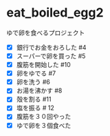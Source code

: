 # eat_boiled_egg2
ゆで卵を食べるプロジェクト
- [x] 銀行でお金をおろした #4
- [x] スーパーで卵を買った #5
- [x] 腹筋を開始した #10 
- [x] 卵をゆでる #7
- [x] 卵を洗う #6
- [x] お湯を沸かす #8
- [x] 殻を割る #11
- [x] 塩を振る # 12 
- [x] 腹筋を３０回やった
- [x] ゆで卵を３個食べた
